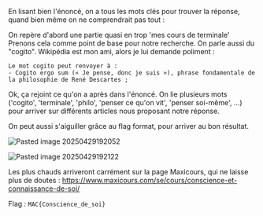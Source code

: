En lisant bien l'énoncé, on a tous les mots clés pour trouver la réponse, quand bien même on ne comprendrait pas tout : 

On repère d'abord une partie quasi en trop 'mes cours de terminale'
Prenons cela comme point de base pour notre recherche.
On parle aussi du "cogito". Wikipédia est mon ami, alors je lui demande poliment : 

```
Le mot cogito peut renvoyer à :
- Cogito ergo sum (« Je pense, donc je suis »), phrase fondamentale de la philosophie de René Descartes ;
```

Ok, ça rejoint ce qu'on a après dans l'énoncé.
On lie plusieurs mots ('cogito', 'terminale', 'philo', 'penser ce qu'on vit', 'penser soi-même', ...) pour arriver sur différents articles nous proposant notre réponse.

On peut aussi s'aiguiller grâce au flag format, pour arriver au bon résultat.

![Pasted image 20250429192052](https://github.com/user-attachments/assets/2b449f9c-7fb7-47e3-b8d4-f7f280b7c6e5)

![Pasted image 20250429192122](https://github.com/user-attachments/assets/e142c46b-1470-4df6-8dca-5e23f4cad0b4)

Les plus chauds arriveront carrément sur la page Maxicours, qui ne laisse plus de doutes : 
https://www.maxicours.com/se/cours/conscience-et-connaissance-de-soi/

Flag : `MAC{Conscience_de_soi}`

